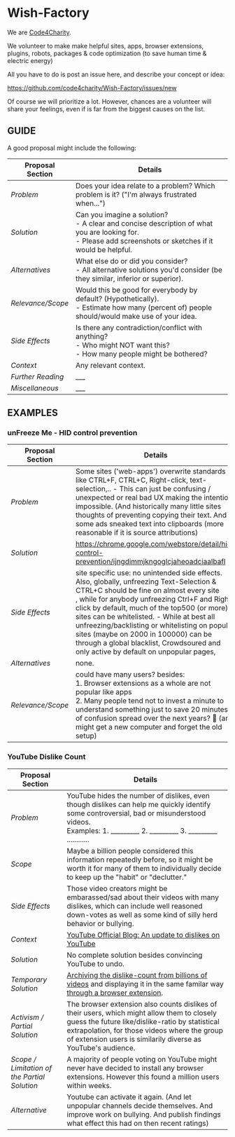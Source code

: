 # Wish-Factory

We are [Code4Charity].

[Code4Charity]: https://github.com/code4charity

We volunteer to make make helpful sites, apps, browser extensions, plugins, robots, packages & code optimization (to save human time & electric energy)

All you have to do is post an issue here, and describe your concept or idea:

https://github.com/code4charity/Wish-Factory/issues/new

Of course we will prioritize a lot. However, chances are a volunteer will share your feelings, even if is far from the biggest causes on the list.

## GUIDE

A good proposal might include the following:

Proposal Section | Details
------------ | ----------
*Problem* | Does your idea relate to a problem? Which problem is it? ("I'm always frustrated when...")
*Solution* | Can you imagine a solution?<br>- A clear and concise description of what you are looking for.<br>- Please add screenshots or sketches if it would be helpful.
*Alternatives* | What else do or did you consider? <br> - All alternative solutions you'd consider (be they similar, inferior or superior).
*Relevance/Scope* | Would this be good for everybody by default? (Hypothetically).<br>- Estimate how many (percent of) people should/would make use of your idea.
*Side Effects* | Is there any contradiction/conflict with anything?<br>- Who might NOT want this?<br>- How many people might be bothered?
*Context* | Any relevant context.
*Further Reading* | ___
*Miscellaneous* | ___


## EXAMPLES
### unFreeze Me - HID control prevention
Proposal Section | Details
------------ | ----------
*Problem* | Some sites ('web-apps') overwrite standards like CTRL+F, CTRL+C, Right-click, text-selection,.. - This can just be confusing / unexpected or real bad UX making the intention impossible. (And historically many little sites thoughts of preventing copying their text. And some ads sneaked text into clipboards (more reasonable if it is source attributions)
*Solution* |  https://chrome.google.com/webstore/detail/hid-control-prevention/ijngdimmjkngoglcjaheoadciaalbafl 
*Side Effects* | site specific use: no unintended side effects.  <br> Also, globally, unfreezing Text-Selection & CTRL+C should be fine on almost every site <br>, while for anybody unfreezing Ctrl+F and Right-click by default, much of the top500 (or more) sites can be whitelisted.  - While at best all unfreezing/backlisting or whitelisting on popular sites (maybe on 2000 in 100000) can be through a global blacklist, Crowdsoured and only active by default on unpopular pages,
*Alternatives* | none. 
*Relevance/Scope* | could have many users?  besides: <br> 1. Browser extensions as a whole are not popular like apps <br> 2. Many people tend not to invest a minute to understand something just to save 20 minutes of confusion spread over the next years? 🤔 (and might get a new computer and forget the old setup)   

### YouTube Dislike Count

Proposal Section | Details
------------ | -------------
*Problem* | YouTube hides the number of dislikes, even though dislikes can help me quickly identify some controversial, bad or misunderstood videos.<br> Examples: 1. _________  2. _________ 3. _________   ............
*Scope*  | Maybe a billion people considered this information repeatedly before, so it might be worth it for many of them to individually decide to keep up the "habit" or "declutter."
*Side Effects* | Those video creators might be embarassed/sad about their videos with many dislikes, which can include well reasoned down-votes as well as some kind of silly herd behavior or bullying.
*Context* | [YouTube Official Blog: An update to dislikes on YouTube](https://blog.youtube/news-and-events/update-to-youtube/)
*Solution* | No complete solution besides convincing YouTube to undo.  
*Temporary Solution* | [Archiving the dislike-count from billions of videos](http://wiki.archiveteam.org/index.php/YouTube#Removal_of_public_video_dislikes_.28December_2021.29) and displaying it in the same familar way [through a browser extension](https://addons.mozilla.org/en-US/firefox/addon/return-youtube-dislikes/).
*Activism / <br>Partial Solution* | The browser extension also counts dislikes of their users, which might allow them to closely guess the future like/dislike-ratio by statistical extrapolation, for those videos where the group of extension users is similarily diverse as YouTube's audience.
*Scope / Limitation of the Partial Solution* | A majority of people voting on YouTube might never have decided to install any browser extensions. However this found a million users within weeks.
*Alternative* | Youtube can activate it again. (And let unpopular channels decide themselves. And improve work on bullying. And publish findings what effect this had on then recent ratings)
